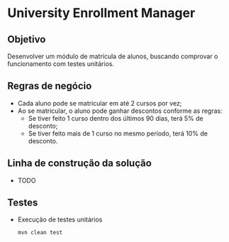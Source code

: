 # University Enrollment Manager
 
## Objetivo

Desenvolver um módulo de matrícula de alunos, buscando comprovar o funcionamento com testes unitários.

## Regras de negócio

- Cada aluno pode se matricular em até 2 cursos por vez;
- Ao se matricular, o aluno pode ganhar descontos conforme as regras:
    - Se tiver feito 1 curso dentro dos últimos 90 dias, terá 5% de desconto;
    - Se tiver feito mais de 1 curso no mesmo período, terá 10% de desconto.


## Linha de construção da solução

- TODO
    
## Testes

- Execução de testes unitários

    ```
    mvn clean test
    ```